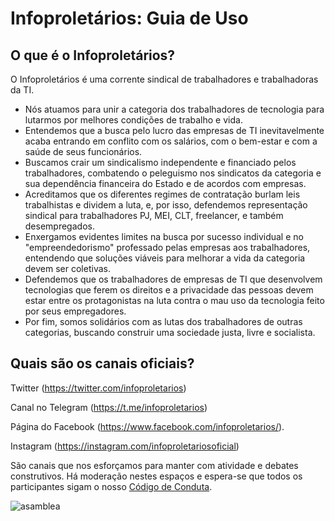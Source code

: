 # Infoproletários: Guia de Uso

## O que é o Infoproletários?
O Infoproletários é uma corrente sindical de trabalhadores e trabalhadoras da TI.

- Nós atuamos para unir a categoria dos trabalhadores de tecnologia para lutarmos por melhores condições de trabalho e vida.
- Entendemos que a busca pelo lucro das empresas de TI inevitavelmente acaba entrando em conflito com os salários, com o bem-estar e com a saúde de seus funcionários.
- Buscamos crair um sindicalismo independente e financiado pelos trabalhadores, combatendo o peleguismo nos sindicatos da categoria e sua dependência financeira do Estado e de acordos com empresas.
- Acreditamos que os diferentes regimes de contratação burlam leis trabalhistas e dividem a luta, e, por isso, defendemos representação sindical para trabalhadores PJ, MEI, CLT, freelancer, e também desempregados.
- Enxergamos evidentes limites na busca por sucesso individual e no "empreendedorismo" professado pelas empresas aos trabalhadores, entendendo que soluções viáveis para melhorar a vida da categoria devem ser coletivas.
- Defendemos que os trabalhadores de empresas de TI que desenvolvem tecnologias que ferem os direitos e a privacidade das pessoas devem estar entre os protagonistas na luta contra o mau uso da tecnologia feito por seus empregadores.
- Por fim, somos solidários com as lutas dos trabalhadores de outras categorias, buscando construir uma sociedade justa, livre e socialista.

## Quais são os canais oficiais?

Twitter (https://twitter.com/infoproletarios)

Canal no Telegram (https://t.me/infoproletarios)

Página do Facebook (https://www.facebook.com/infoproletarios/). 

Instagram (https://instagram.com/infoproletariosoficial)


São canais que nos esforçamos para manter com atividade e debates construtivos.
Há moderação nestes espaços e espera-se que todos os participantes sigam o nosso [Código de Conduta](#).


<img src="https://github.com/infoproletarios/guia-de-uso/blob/master/asamblea.jpg" alt="asamblea">
